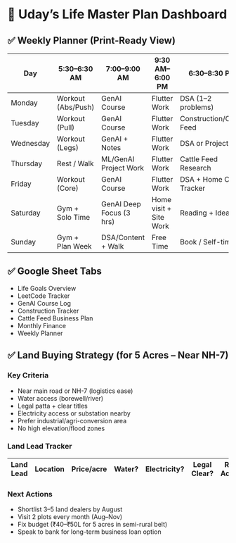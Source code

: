 
# 🧭 Uday’s Life Master Plan Dashboard

## ✅ Weekly Planner (Print-Ready View)
| Day       | 5:30–6:30 AM       | 7:00–9:00 AM             | 9:30 AM–6:00 PM       | 6:30–8:30 PM               | 9:00–10:00 PM          |
|-----------|--------------------|---------------------------|------------------------|----------------------------|------------------------|
| Monday    | Workout (Abs/Push) | GenAI Course              | Flutter Work           | DSA (1–2 problems)         | Journal + Reflect      |
| Tuesday   | Workout (Pull)     | GenAI Course              | Flutter Work           | Construction/Cattle Feed   | Prayer + Sleep         |
| Wednesday | Workout (Legs)     | GenAI + Notes             | Flutter Work           | DSA or Project             | Watch/Read             |
| Thursday  | Rest / Walk        | ML/GenAI Project Work     | Flutter Work           | Cattle Feed Research       | Quiet reflection       |
| Friday    | Workout (Core)     | GenAI Course              | Flutter Work           | DSA + Home Cost Tracker    | Plan Next Week         |
| Saturday  | Gym + Solo Time    | GenAI Deep Focus (3 hrs)  | Home visit + Site Work | Reading + Ideation         | Rest                   |
| Sunday    | Gym + Plan Week    | DSA/Content + Walk        | Free Time              | Book / Self-time           | Journal + Sleep Early  |

## ✅ Google Sheet Tabs
- Life Goals Overview
- LeetCode Tracker
- GenAI Course Log
- Construction Tracker
- Cattle Feed Business Plan
- Monthly Finance
- Weekly Planner

## ✅ Land Buying Strategy (for 5 Acres – Near NH-7)
### Key Criteria
- Near main road or NH-7 (logistics ease)
- Water access (borewell/river)
- Legal patta + clear titles
- Electricity access or substation nearby
- Prefer industrial/agri-conversion area
- No high elevation/flood zones

### Land Lead Tracker
| Land Lead | Location | Price/acre | Water? | Electricity? | Legal Clear? | Road Access | Owner Contact | Visit Date | Notes |
|-----------|----------|------------|--------|---------------|---------------|--------------|----------------|------------|-------|

### Next Actions
- Shortlist 3–5 land dealers by August
- Visit 2 plots every month (Aug–Nov)
- Fix budget (₹40–₹50L for 5 acres in semi-rural belt)
- Speak to bank for long-term business loan option
